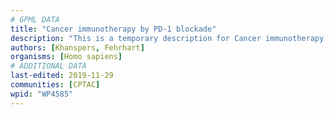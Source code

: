 ```yaml
---
# GPML DATA
title: "Cancer immunotherapy by PD-1 blockade"
description: "This is a temporary description for Cancer immunotherapy by PD-1 blockade"
authors: [Khanspers, Fehrhart]
organisms: [Homo sapiens]
# ADDITIONAL DATA
last-edited: 2019-11-29
communities: [CPTAC]
wpid: "WP4585"
---
```

